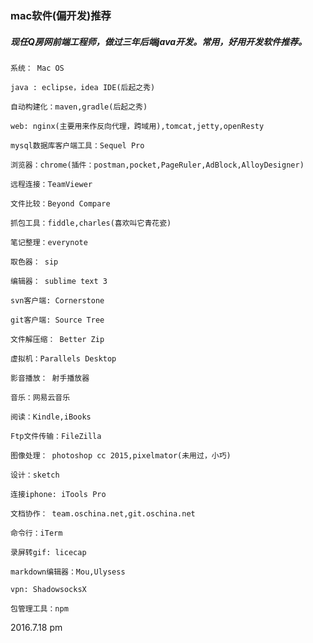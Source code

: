 ### mac软件(偏开发)推荐

##### 现任Q房网前端工程师，做过三年后端java开发。常用，好用开发软件推荐。

    系统： Mac OS

    java : eclipse，idea IDE(后起之秀)

    自动构建化：maven,gradle(后起之秀)

    web: nginx(主要用来作反向代理，跨域用),tomcat,jetty,openResty

    mysql数据库客户端工具：Sequel Pro

    浏览器：chrome(插件：postman,pocket,PageRuler,AdBlock,AlloyDesigner)

    远程连接：TeamViewer

    文件比较：Beyond Compare

    抓包工具：fiddle,charles(喜欢叫它青花瓷)

    笔记整理：everynote

    取色器： sip

    编辑器： sublime text 3

    svn客户端: Cornerstone

    git客户端: Source Tree

    文件解压缩： Better Zip

    虚拟机：Parallels Desktop

    影音播放： 射手播放器

    音乐：网易云音乐

    阅读：Kindle,iBooks

    Ftp文件传输：FileZilla

    图像处理： photoshop cc 2015,pixelmator(未用过，小巧)

    设计：sketch
    
   	连接iphone: iTools Pro
   	
   	文档协作： team.oschina.net,git.oschina.net
   	
   	命令行：iTerm
   	
   	录屏转gif: licecap
   	
   	markdown编辑器：Mou,Ulysess
   	
   	vpn: ShadowsocksX
   	
   	包管理工具：npm
	
	
2016.7.18 pm



